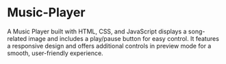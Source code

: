 # Music-Player
A Music Player built with HTML, CSS, and JavaScript displays a song-related image and includes a play/pause button for easy control. It features a responsive design and offers additional controls in preview mode for a smooth, user-friendly experience.
